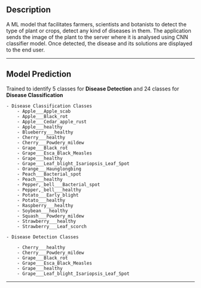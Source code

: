 ## Description

A ML model that facilitates farmers, scientists and botanists to detect the type of plant or crops, detect any kind of diseases in them. The application sends the image of the plant to the server where it is analysed using CNN classifier model. Once detected, the disease and its solutions are displayed to the end user.

---

## Model Prediction

Trained to identify 5 classes for **Disease Detection** and 24 classes for **Disease Classification**

	- Disease Classification Classes
		- Apple___Apple_scab
		- Apple___Black_rot
		- Apple___Cedar_apple_rust
		- Apple___healthy
		- Blueberry___healthy
		- Cherry___healthy
		- Cherry___Powdery_mildew
		- Grape___Black_rot
		- Grape___Esca_Black_Measles
		- Grape___healthy
		- Grape___Leaf_blight_Isariopsis_Leaf_Spot
		- Orange___Haunglongbing
		- Peach___Bacterial_spot
		- Peach___healthy
		- Pepper,_bell___Bacterial_spot
		- Pepper,_bell___healthy
		- Potato___Early_blight
		- Potato___healthy
		- Raspberry___healthy
		- Soybean___healthy
		- Squash___Powdery_mildew
		- Strawberry___healthy
		- Strawberry___Leaf_scorch
			
    - Disease Detection Classes
            
		- Cherry___healthy
		- Cherry___Powdery_mildew
		- Grape___Black_rot
		- Grape___Esca_Black_Measles
		- Grape___healthy
		- Grape___Leaf_blight_Isariopsis_Leaf_Spot
---
















